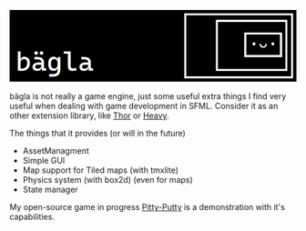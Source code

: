 ![banner](./assets/logo.png)

bägla is not really a game engine, just some useful extra things I find very useful when dealing with game development in SFML. Consider it as an other extension library, like [Thor](https://github.com/Bromeon/Thor) or [Heavy](https://github.com/xSnapi/Heavy).

The things that it provides (or will in the future)
- AssetManagment
- Simple GUI
- Map support for Tiled maps (with tmxlite)
- Physics system (with box2d) (even for maps)
- State manager

My open-source game in progress [Pitty-Putty](https://github.com/ekaktusz/pitty-putty) is a demonstration with it's capabilities.
